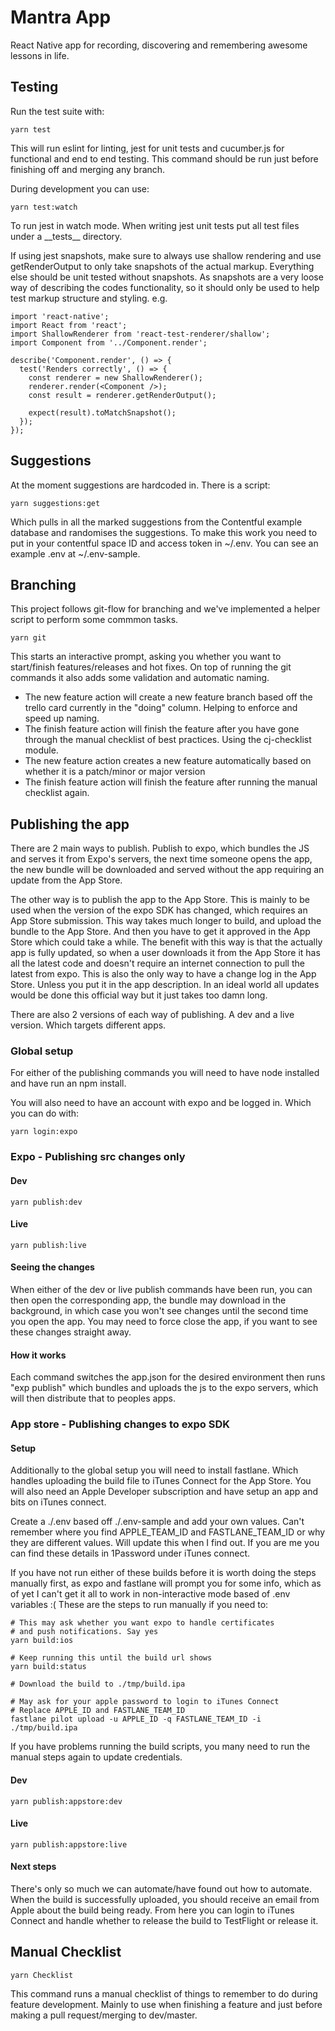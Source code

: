 # Mantra App

React Native app for recording, discovering and remembering awesome lessons in life.

## Testing
Run the test suite with:
```
yarn test
```
This will run eslint for linting, jest for unit tests and cucumber.js for functional and end to end testing. This command should be run just before finishing off and merging any branch.

During development you can use:
```
yarn test:watch
```
To run jest in watch mode. When writing jest unit tests put all test files under a \_\_tests\_\_ directory.

If using jest snapshots, make sure to always use shallow rendering and use getRenderOutput to only take snapshots of the actual markup. Everything else should be unit tested without snapshots. As snapshots are a very loose way of describing the codes functionality, so it should only be used to help test markup structure and styling. e.g.
```
import 'react-native';
import React from 'react';
import ShallowRenderer from 'react-test-renderer/shallow';
import Component from '../Component.render';

describe('Component.render', () => {
  test('Renders correctly', () => {
    const renderer = new ShallowRenderer();
    renderer.render(<Component />);
    const result = renderer.getRenderOutput();

    expect(result).toMatchSnapshot();
  });
});
```

## Suggestions
At the moment suggestions are hardcoded in. There is a script:
```
yarn suggestions:get
```
Which pulls in all the marked suggestions from the Contentful example database and randomises the suggestions. To make this work you need to put in your contentful space ID and access token in ~/.env. You can see an example .env at ~/.env-sample.

## Branching

This project follows git-flow for branching and we've implemented a helper script to perform some commmon tasks.
```
yarn git
```
This starts an interactive prompt, asking you whether you want to start/finish features/releases and hot fixes. On top of running the git commands it also adds some validation and automatic naming.

- The new feature action will create a new feature branch based off the trello card currently in the "doing" column. Helping to enforce and speed up naming.
- The finish feature action will finish the feature after you have gone through the manual checklist of best practices. Using the cj-checklist module.
- The new feature action creates a new feature automatically based on whether it is a patch/minor or major version
- The finish feature action will finish the feature after running the manual checklist again.

## Publishing the app
There are 2 main ways to publish. Publish to expo, which bundles the JS and serves it from Expo's servers, the next time someone opens the app, the new bundle will be downloaded and served without the app requiring an update from the App Store.

The other way is to publish the app to the App Store. This is mainly to be used when the version of the expo SDK has changed, which requires an App Store submission. This way takes much longer to build, and upload the bundle to the App Store. And then you have to get it approved in the App Store which could take a while. The benefit with this way is that the actually app is fully updated, so when a user downloads it from the App Store it has all the latest code and doesn't require an internet connection to pull the latest from expo. This is also the only way to have a change log in the App Store. Unless you put it in the app description. In an ideal world all updates would be done this official way but it just takes too damn long.

There are also 2 versions of each way of publishing. A dev and a live version. Which targets different apps.

### Global setup
For either of the publishing commands you will need to have node installed and have run an npm install.

You will also need to have an account with expo and be logged in. Which you can do with:

```
yarn login:expo
```

### Expo - Publishing src changes only
#### Dev
```
yarn publish:dev
```

#### Live
```
yarn publish:live
```

#### Seeing the changes
When either of the dev or live publish commands have been run, you can then open the corresponding app, the bundle may download in the background, in which case you won't see changes until the second time you open the app. You may need to force close the app, if you want to see these changes straight away.

#### How it works
Each command switches the app.json for the desired environment then runs "exp publish" which bundles and uploads the js to the expo servers, which will then distribute that to peoples apps.

### App store - Publishing changes to expo SDK
#### Setup
Additionally to the global setup you will need to install fastlane. Which handles uploading the build file to iTunes Connect for the App Store. You will also need an Apple Developer subscription and have setup an app and bits on iTunes connect.

Create a ./.env based off ./.env-sample and add your own values. Can't remember where you find APPLE_TEAM_ID and FASTLANE_TEAM_ID or why they are different values. Will update this when I find out. If you are me you can find these details in 1Password under iTunes connect.

If you have not run either of these builds before it is worth doing the steps manually first, as expo and fastlane will prompt you for some info, which as of yet I can't get it all to work in non-interactive mode based of .env variables :(
These are the steps to run manually if you need to:
```
# This may ask whether you want expo to handle certificates
# and push notifications. Say yes
yarn build:ios

# Keep running this until the build url shows
yarn build:status

# Download the build to ./tmp/build.ipa

# May ask for your apple password to login to iTunes Connect
# Replace APPLE_ID and FASTLANE_TEAM_ID
fastlane pilot upload -u APPLE_ID -q FASTLANE_TEAM_ID -i ./tmp/build.ipa
```

If you have problems running the build scripts, you many need to run the manual steps again to update credentials.

#### Dev
```
yarn publish:appstore:dev
```

#### Live
```
yarn publish:appstore:live
```

#### Next steps
There's only so much we can automate/have found out how to automate. When the build is successfully uploaded, you should receive an email from Apple about the build being ready. From here you can login to iTunes Connect and handle whether to release the build to TestFlight or release it.

## Manual Checklist
```
yarn Checklist
```

This command runs a manual checklist of things to remember to do during feature development. Mainly to use when finishing a feature and just before making a pull request/merging to dev/master.
